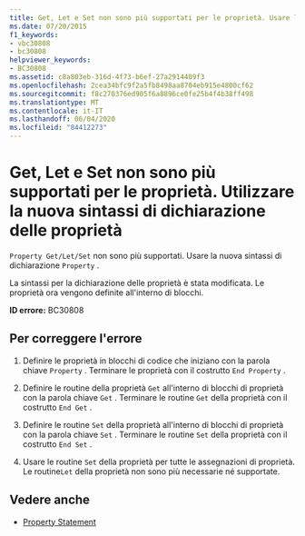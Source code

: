 ```yaml
---
title: Get, Let e Set non sono più supportati per le proprietà. Usare la nuova sintassi di dichiarazione delle proprietà
ms.date: 07/20/2015
f1_keywords:
- vbc30808
- bc30808
helpviewer_keywords:
- BC30808
ms.assetid: c8a803eb-316d-4f73-b6ef-27a2914409f3
ms.openlocfilehash: 2cea34bfc9f2a5fb8498aa8704eb915e4800cf62
ms.sourcegitcommit: f8c270376ed905f6a8896ce0fe25b4f4b38ff498
ms.translationtype: MT
ms.contentlocale: it-IT
ms.lasthandoff: 06/04/2020
ms.locfileid: "84412273"
---
```

# <a name="property-getletset-are-no-longer-supported-use-the-new-property-declaration-syntax"></a>Get, Let e Set non sono più supportati per le proprietà. Utilizzare la nuova sintassi di dichiarazione delle proprietà
`Property Get/Let/Set` non sono più supportati. Usare la nuova sintassi di dichiarazione `Property` .  
  
 La sintassi per la dichiarazione delle proprietà è stata modificata. Le proprietà ora vengono definite all'interno di blocchi.  
  
 **ID errore:** BC30808  
  
## <a name="to-correct-this-error"></a>Per correggere l'errore  
  
1. Definire le proprietà in blocchi di codice che iniziano con la parola chiave `Property` . Terminare le proprietà con il costrutto `End Property` .  
  
2. Definire le routine della proprietà `Get` all'interno di blocchi di proprietà con la parola chiave `Get` . Terminare le routine `Get` della proprietà con il costrutto `End Get` .  
  
3. Definire le routine `Set` della proprietà all'interno di blocchi di proprietà con la parola chiave `Set` . Terminare le routine `Set` della proprietà con il costrutto `End Set` .  
  
4. Usare le routine `Set` della proprietà per tutte le assegnazioni di proprietà. Le routine`Let` della proprietà non sono più necessarie né supportate.  
  
## <a name="see-also"></a>Vedere anche

- [Property Statement](../language-reference/statements/property-statement.md)
